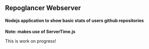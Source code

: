 ## Repoglancer Webserver

#### Nodejs application to show basic stats of users github repositories

__Note: makes use of ServerTime.js__

This is work on progress!

